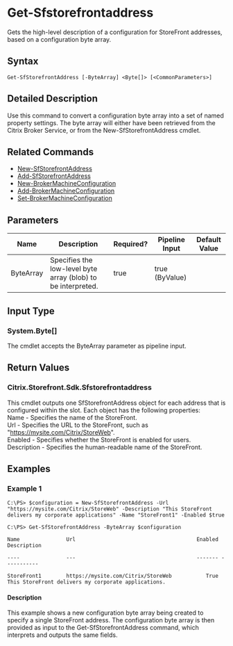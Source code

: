 ﻿
# Get-Sfstorefrontaddress
Gets the high-level description of a configuration for StoreFront addresses, based on a configuration byte array.
## Syntax

```
Get-SfStorefrontAddress [-ByteArray] <Byte[]> [<CommonParameters>]
```

## Detailed Description
Use this command to convert a configuration byte array into a set of named property settings. The byte array will either have been retrieved from the Citrix Broker Service, or from the New-SfStorefrontAddress cmdlet.


## Related Commands

* [New-SfStorefrontAddress](../New-SfStorefrontAddress/)
* [Add-SfStorefrontAddress](../Add-SfStorefrontAddress/)
* [New-BrokerMachineConfiguration](../New-BrokerMachineConfiguration/)
* [Add-BrokerMachineConfiguration](../Add-BrokerMachineConfiguration/)
* [Set-BrokerMachineConfiguration](../Set-BrokerMachineConfiguration/)
## Parameters
| Name   | Description | Required? | Pipeline Input | Default Value |
| --- | --- | --- | --- | --- |
| ByteArray | Specifies the low-level byte array (blob) to be interpreted. | true | true (ByValue) |  |

## Input Type

### System.Byte\[\]
The cmdlet accepts the ByteArray parameter as pipeline input.
## Return Values

### Citrix.Storefront.Sdk.Sfstorefrontaddress
This cmdlet outputs one SfStorefrontAddress object for each address that is configured within the slot. Each object has the following properties:  
Name - Specifies the name of the StoreFront.  
Url - Specifies the URL to the StoreFront, such as "https://mysite.com/Citrix/StoreWeb".  
Enabled - Specifies whether the StoreFront is enabled for users.  
Description - Specifies the human-readable name of the StoreFront.
## Examples

### Example 1

```
C:\PS> $configuration = New-SfStorefrontAddress -Url "https://mysite.com/Citrix/StoreWeb" -Description "This StoreFront delivers my corporate applications" -Name "StoreFront1" -Enabled $true  
  
C:\PS> Get-SfStorefrontAddress -ByteArray $configuration  
  
Name               Url                                       Enabled Description  
  
----               ---                                       ------- -----------  
  
StoreFront1        https://mysite.com/Citrix/StoreWeb           True This StoreFront delivers my corporate applications.
```

#### Description
This example shows a new configuration byte array being created to specify a single StoreFront address. The configuration byte array is then provided as input to the Get-SfStorefrontAddress command, which interprets and outputs the same fields.
